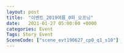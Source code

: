 ```yaml
---
layout: post
title:  "이벤트_2019여름_0화_오프닝"
date:   2021-01-27 05:00:00 +0000
categories: Event
Tags: Story Event
SceneCode: ["scene_evt190627_cp0_q1_s10"]
---
```

